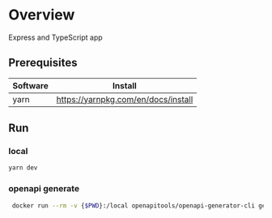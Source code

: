 # Overview
Express and TypeScript app

## Prerequisites
| Software | Install |
| --- | --- |
| yarn | https://yarnpkg.com/en/docs/install |


## Run
### local
```sh
yarn dev
```

### openapi generate
```sh
 docker run --rm -v {$PWD}:/local openapitools/openapi-generator-cli generate -i /local/openapi.yml -g nodejs-express-server -o /local/out/
```